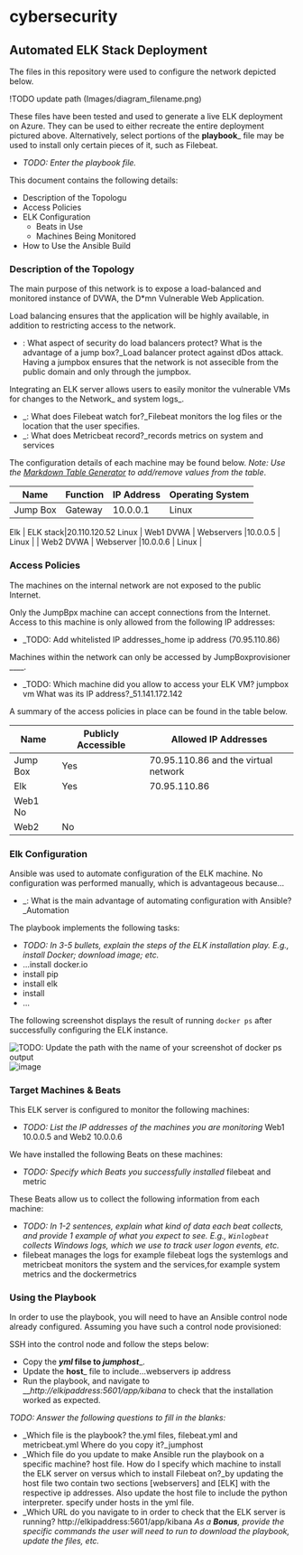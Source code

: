 # cybersecurity
## Automated ELK Stack Deployment

The files in this repository were used to configure the network depicted below.

!TODO update path (Images/diagram_filename.png)

These files have been tested and used to generate a live ELK deployment on Azure. They can be used to either recreate the entire deployment pictured above. Alternatively, select portions of the __playbook___ file may be used to install only certain pieces of it, such as Filebeat.

  - _TODO: Enter the playbook file._

This document contains the following details:
- Description of the Topologu
- Access Policies
- ELK Configuration
  - Beats in Use
  - Machines Being Monitored
- How to Use the Ansible Build


### Description of the Topology

The main purpose of this network is to expose a load-balanced and monitored instance of DVWA, the D*mn Vulnerable Web Application.

Load balancing ensures that the application will be highly available, in addition to restricting access to the network.
- : What aspect of security do load balancers protect? What is the advantage of a jump box?_Load balancer  protect against dDos attack. Having a jumpbox ensures that the network is not assecible from the public domain and only through the jumpbox.

Integrating an ELK server allows users to easily monitor the vulnerable VMs for changes to the Network_ and system  logs_.
- _: What does Filebeat watch for?_Filebeat monitors the log files or the location that the user specifies.
- _: What does Metricbeat record?_records metrics on system and services

The configuration details of each machine may be found below.
_Note: Use the [Markdown Table Generator](http://www.tablesgenerator.com/markdown_tables) to add/remove values from the table_.

| Name     | Function | IP Address | Operating System |
|----------|----------|------------|------------------|
| Jump Box | Gateway  | 10.0.0.1   | Linux            |

 Elk      |  ELK stack|20.110.120.52 Linux
| Web1  DVWA   | Webservers       |10.0.0.5   |  Linux        |
| Web2  DVWA  |   Webserver      |10.0.0.6  |   Linux               |

### Access Policies

The machines on the internal network are not exposed to the public Internet. 

Only the JumpBpx machine can accept connections from the Internet. Access to this machine is only allowed from the following IP addresses:
- _TODO: Add whitelisted IP addresses_home ip address (70.95.110.86)

Machines within the network can only be accessed by JumpBoxprovisioner ____.
- _TODO: Which machine did you allow to access your ELK VM? jumpbox vm What was its IP address?_51.141.172.142

A summary of the access policies in place can be found in the table below.

| Name     | Publicly Accessible | Allowed IP Addresses |
|----------|---------------------|----------------------|
| Jump Box |    Yes              |  70.95.110.86 and the virtual network   |
|   Elk    |    Yes              |  70.95.110.86                  |
|   Web1        No
    Web2|       No              |                      |

### Elk Configuration

Ansible was used to automate configuration of the ELK machine. No configuration was performed manually, which is advantageous because...
- _: What is the main advantage of automating configuration with Ansible?_Automation

The playbook implements the following tasks:
- _TODO: In 3-5 bullets, explain the steps of the ELK installation play. E.g., install Docker; download image; etc._
- ...install docker.io
- install pip
- install elk 
- install 
- ...

The following screenshot displays the result of running `docker ps` after successfully configuring the ELK instance.

![TODO: Update the path with the name of your screenshot of docker ps output](Images/docker_ps_output.png)
![image](https://user-images.githubusercontent.com/6061871/133545755-14d5e51a-f15c-46ee-9df9-eb9ab5b6e3df.png)

### Target Machines & Beats
This ELK server is configured to monitor the following machines:
- _TODO: List the IP addresses of the machines you are monitoring_ Web1  10.0.0.5 and Web2 10.0.0.6

We have installed the following Beats on these machines:
- _TODO: Specify which Beats you successfully installed_ filebeat and metric

These Beats allow us to collect the following information from each machine:
- _TODO: In 1-2 sentences, explain what kind of data each beat collects, and provide 1 example of what you expect to see. E.g., `Winlogbeat` collects Windows logs, which we use to track user logon events, etc._
- filebeat manages the logs for example filebeat logs the systemlogs and metricbeat monitors the system and the services,for example system metrics and the dockermetrics

### Using the Playbook
In order to use the playbook, you will need to have an Ansible control node already configured. Assuming you have such a control node provisioned: 

SSH into the control node and follow the steps below:
- Copy the ___yml_ filse to _jumphost____.
- Update the __host___ file to include...webservers ip address
- Run the playbook, and navigate to ___http://elkipaddress:5601/app/kibana_ to check that the installation worked as expected.

_TODO: Answer the following questions to fill in the blanks:_
- _Which file is the playbook? the.yml files, filebeat.yml and metricbeat.yml Where do you copy it?_jumphost
- _Which file do you update to make Ansible run the playbook on a specific machine? host file. How do I specify which machine to install the ELK server on versus which to install Filebeat on?_by updating the host file two contain two sections [webservers] and [ELK] with the respective ip addresses. Also update the host file to include the python interpreter. specify under hosts in the yml file.
- _Which URL do you navigate to in order to check that the ELK server is running?
http://elkipaddress:5601/app/kibana
_As a **Bonus**, provide the specific commands the user will need to run to download the playbook, update the files, etc._
